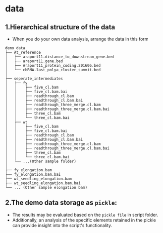# data 

## 1.Hierarchical structure of the data

- When you do your own data analysis, arrange the data in this form

```text
demo_data
├── At_reference 
│   ├── araport11.distance_to_downstream_gene.bed
│   ├── araport11.gene.bed
│   ├── Araport11_protein_coding.201606.bed
│   └── cbRNA.last_polya_cluster_summit.bed
│
├── seperate_intermediates
│   ├── fy
│   │    ├── five_cl.bam
│   │    ├── five_cl.bam.bai
│   │    ├── readthrough_cl.bam
│   │    ├── readthrough_cl.bam.bai
│   │    ├── readthrough_three_merge.cl.bam
│   │    ├── readthrough_three_merge.cl.bam.bai
│   │    ├── three_cl.bam
│   │    └── three_cl.bam.bai
│   ├── wt
│   │    ├── five_cl.bam
│   │    ├── five_cl.bam.bai
│   │    ├── readthrough_cl.bam
│   │    ├── readthrough_cl.bam.bai
│   │    ├── readthrough_three_merge.cl.bam
│   │    ├── readthrough_three_merge.cl.bam.bai
│   │    ├── three_cl.bam
│   │    └── three_cl.bam.bai
│   └── ...(Other sample folder)
│
├── fy_elongation.bam
├── fy_elongation.bam.bai
├── wt_seedling_elongation.bam
├── wt_seedling_elongation.bam.bai
└── ... (Other sample elongation bam)
```

## 2.The demo data storage as `pickle`:
- The results may be evaluated based on the `pickle file` in script folder. 
- Additionally, an analysis of the specific elements retained in the pickle can provide insight into the script's functionality.
